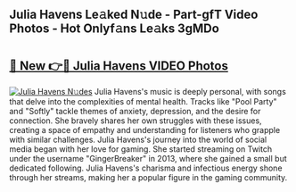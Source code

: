 ## Julia Havens Le𝚊ked N𝚞de - Part-gfT Video Photos - Hot Onlyf𝚊ns Le𝚊ks 3gMDo

# <h2><a href="http://ab41576.deff.icu/?id=Julia+Havens">🔗 New 👉🔴 Julia Havens VIDEO Photos</a></h2>

[![Julia Havens N𝚞des](https://i.imgur.com/rIISA9y.gif)](http://ab41576.deff.icu/?id=Julia+Havens)
Julia Havens's music is deeply personal, with songs that delve into the complexities of mental health. Tracks like "Pool Party" and "Softly" tackle themes of anxiety, depression, and the desire for connection. She bravely shares her own struggles with these issues, creating a space of empathy and understanding for listeners who grapple with similar challenges. Julia Havens's journey into the world of social media began with her love for gaming. She started streaming on Twitch under the username "GingerBreaker" in 2013, where she gained a small but dedicated following. Julia Havens's charisma and infectious energy shone through her streams, making her a popular figure in the gaming community.
